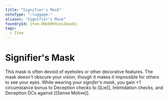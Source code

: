 ```yaml
---
title: "Signifier's Mask"
noteType: ":luggage:"
aliases: "Signifier's Mask"
foundryId: Item.DNe80hHzeLGkqoOj
tags:
  - Item
---
```


# Signifier's Mask

This mask is often devoid of eyeholes or other decorative features. The mask doesn't obscure your vision, though it makes it impossible for others to see your eyes. While wearing your _signifer's mask_, you gain +1 circumstance bonus to Deception checks to [[Lie]], Intimidation checks, and Deception DCs against [[Sense Motive]].
